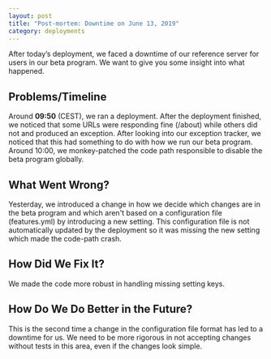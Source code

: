 ```yaml
---
layout: post
title: "Post-mortem: Downtime on June 13, 2019"
category: deployments
---
```


After today’s deployment, we faced a downtime of our reference server for users in our beta program.
We want to give you some insight into what happened.

## Problems/Timeline
Around **09:50** (CEST), we ran a deployment. After the deployment finished, we noticed that some URLs
were responding fine (/about) while others did not and produced an exception. After looking into our
exception tracker, we noticed that this had something to do with how we run our beta program. Around
10:00, we monkey-patched the code path responsible to disable the beta program globally.

## What Went Wrong?
Yesterday, we introduced a change in how we decide which changes are in the beta program and which aren't
based on a configuration file (features.yml) by introducing a new setting. This configuration file is not
automatically updated by the deployment so it was missing the new setting which made the code-path crash.

## How Did We Fix It?
We made the code more robust in handling missing setting keys.

## How Do We Do Better in the Future?
This is the second time a change in the configuration file format has led to a downtime for us. We need
to be more rigorous in not accepting changes without tests in this area, even if the changes look simple.
